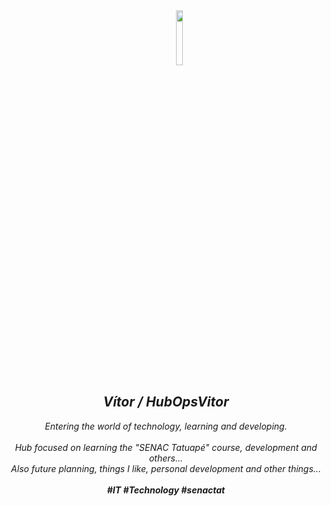<div align="center">
   &nbsp;&nbsp;&nbsp;&nbsp;&nbsp;&nbsp;&nbsp;&nbsp;&nbsp;&nbsp;&nbsp;<img src="https://i.pinimg.com/originals/72/4d/00/724d000192751e2e29771c57b43f05d3.png" width="15%">
  <i><h2>Vítor / HubOpsVitor</h2></i>
  <i>Entering the world of technology, learning and developing.</i><br><br>
  <i>Hub focused on learning the "SENAC Tatuapé" course, development and others... <br>
Also future planning, things I like, personal development and other things...<br><br>
  <i><b>#IT #Technology #senactat</b></i>
</div>
